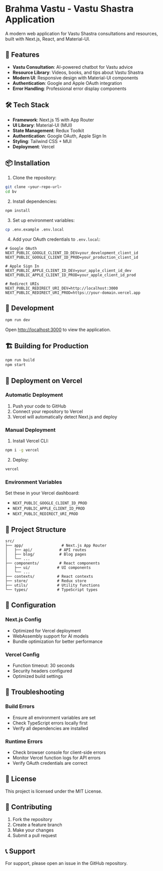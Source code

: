 # Brahma Vastu - Vastu Shastra Application

A modern web application for Vastu Shastra consultations and resources, built with Next.js, React, and Material-UI.

## 🚀 Features

- **Vastu Consultation**: AI-powered chatbot for Vastu advice
- **Resource Library**: Videos, books, and tips about Vastu Shastra
- **Modern UI**: Responsive design with Material-UI components
- **Authentication**: Google and Apple OAuth integration
- **Error Handling**: Professional error display components

## 🛠️ Tech Stack

- **Framework**: Next.js 15 with App Router
- **UI Library**: Material-UI (MUI)
- **State Management**: Redux Toolkit
- **Authentication**: Google OAuth, Apple Sign In
- **Styling**: Tailwind CSS + MUI
- **Deployment**: Vercel

## 📦 Installation

1. Clone the repository:
```bash
git clone <your-repo-url>
cd bv
```

2. Install dependencies:
```bash
npm install
```

3. Set up environment variables:
```bash
cp .env.example .env.local
```

4. Add your OAuth credentials to `.env.local`:
```env
# Google OAuth
NEXT_PUBLIC_GOOGLE_CLIENT_ID_DEV=your_development_client_id
NEXT_PUBLIC_GOOGLE_CLIENT_ID_PROD=your_production_client_id

# Apple Sign In
NEXT_PUBLIC_APPLE_CLIENT_ID_DEV=your_apple_client_id_dev
NEXT_PUBLIC_APPLE_CLIENT_ID_PROD=your_apple_client_id_prod

# Redirect URIs
NEXT_PUBLIC_REDIRECT_URI_DEV=http://localhost:3000
NEXT_PUBLIC_REDIRECT_URI_PROD=https://your-domain.vercel.app
```

## 🚀 Development

```bash
npm run dev
```

Open [http://localhost:3000](http://localhost:3000) to view the application.

## 🏗️ Building for Production

```bash
npm run build
npm start
```

## 🚀 Deployment on Vercel

### Automatic Deployment

1. Push your code to GitHub
2. Connect your repository to Vercel
3. Vercel will automatically detect Next.js and deploy

### Manual Deployment

1. Install Vercel CLI:
```bash
npm i -g vercel
```

2. Deploy:
```bash
vercel
```

### Environment Variables

Set these in your Vercel dashboard:

- `NEXT_PUBLIC_GOOGLE_CLIENT_ID_PROD`
- `NEXT_PUBLIC_APPLE_CLIENT_ID_PROD`
- `NEXT_PUBLIC_REDIRECT_URI_PROD`

## 📁 Project Structure

```
src/
├── app/                 # Next.js App Router
│   ├── api/            # API routes
│   ├── blog/           # Blog pages
│   └── ...
├── components/         # React components
│   ├── ui/            # UI components
│   └── ...
├── contexts/          # React contexts
├── store/             # Redux store
├── utils/             # Utility functions
└── types/             # TypeScript types
```

## 🔧 Configuration

### Next.js Config
- Optimized for Vercel deployment
- WebAssembly support for AI models
- Bundle optimization for better performance

### Vercel Config
- Function timeout: 30 seconds
- Security headers configured
- Optimized build settings

## 🐛 Troubleshooting

### Build Errors
- Ensure all environment variables are set
- Check TypeScript errors locally first
- Verify all dependencies are installed

### Runtime Errors
- Check browser console for client-side errors
- Monitor Vercel function logs for API errors
- Verify OAuth credentials are correct

## 📝 License

This project is licensed under the MIT License.

## 🤝 Contributing

1. Fork the repository
2. Create a feature branch
3. Make your changes
4. Submit a pull request

## 📞 Support

For support, please open an issue in the GitHub repository. 